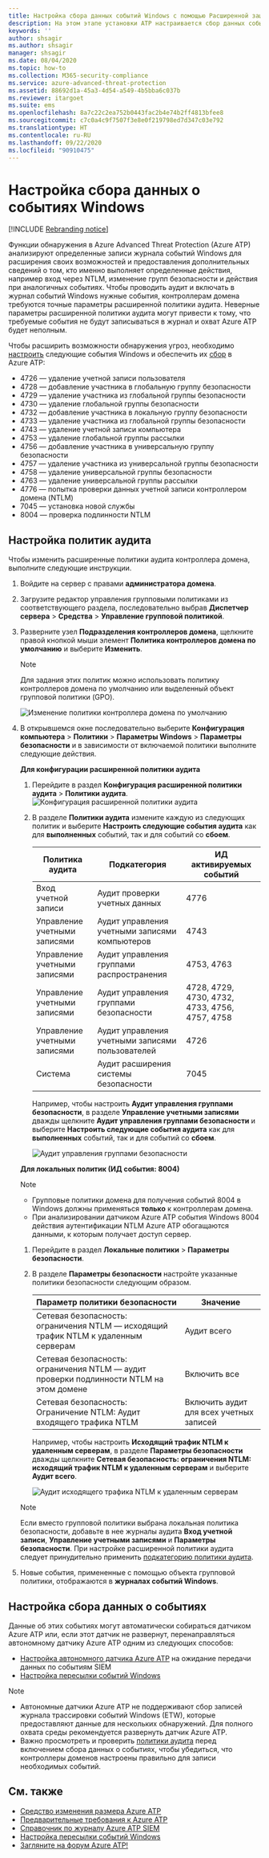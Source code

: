 ```yaml
---
title: Настройка сбора данных событий Windows с помощью Расширенной защиты от угроз Azure
description: На этом этапе установки ATP настраивается сбор данных событий Windows.
keywords: ''
author: shsagir
ms.author: shsagir
manager: shsagir
ms.date: 08/04/2020
ms.topic: how-to
ms.collection: M365-security-compliance
ms.service: azure-advanced-threat-protection
ms.assetid: 88692d1a-45a3-4d54-a549-4b5bba6c037b
ms.reviewer: itargoet
ms.suite: ems
ms.openlocfilehash: 8a7c22c2ea752b0443fac2b4e74b2ff4813bfee8
ms.sourcegitcommit: c7c0a4c9f7507f3e8e0f219798ed7d347c03e792
ms.translationtype: HT
ms.contentlocale: ru-RU
ms.lasthandoff: 09/22/2020
ms.locfileid: "90910475"
---
```

# <a name="configure-windows-event-collection"></a>Настройка сбора данных о событиях Windows

[!INCLUDE [Rebranding notice](includes/rebranding.md)]

Функции обнаружения в Azure Advanced Threat Protection (Azure ATP) анализируют определенные записи журнала событий Windows для расширения своих возможностей и предоставления дополнительных сведений о том, кто именно выполняет определенные действия, например вход через NTLM, изменение групп безопасности и действия при аналогичных событиях. Чтобы проводить аудит и включать в журнал событий Windows нужные события, контроллерам домена требуются точные параметры расширенной политики аудита. Неверные параметры расширенной политики аудита могут привести к тому, что требуемые события не будут записываться в журнал и охват Azure ATP будет неполным.

Чтобы расширить возможности обнаружения угроз, необходимо [настроить](#configure-audit-policies) следующие события Windows и обеспечить их [сбор](#configure-event-collection) в Azure ATP:

- 4726 — удаление учетной записи пользователя
- 4728 — добавление участника в глобальную группу безопасности
- 4729 — удаление участника из глобальной группы безопасности
- 4730 — удаление глобальной группы безопасности
- 4732 — добавление участника в локальную группу безопасности
- 4733 — удаление участника из глобальной группы безопасности
- 4743 — удаление учетной записи компьютера
- 4753 — удаление глобальной группы рассылки
- 4756 — добавление участника в универсальную группу безопасности
- 4757 — удаление участника из универсальной группы безопасности
- 4758 — удаление универсальной группы безопасности
- 4763 — удаление универсальной группы рассылки
- 4776 — попытка проверки данных учетной записи контроллером домена (NTLM)
- 7045 — установка новой службы
- 8004 — проверка подлинности NTLM

## <a name="configure-audit-policies"></a>Настройка политик аудита

Чтобы изменить расширенные политики аудита контроллера домена, выполните следующие инструкции.

1. Войдите на сервер с правами **администратора домена**.
1. Загрузите редактор управления групповыми политиками из соответствующего раздела, последовательно выбрав **Диспетчер сервера** > **Средства** > **Управление групповой политикой**.
1. Разверните узел **Подразделения контроллеров домена**, щелкните правой кнопкой мыши элемент **Политика контроллеров домена по умолчанию** и выберите **Изменить**.

    > [!NOTE]
    > Для задания этих политик можно использовать политику контроллеров домена по умолчанию или выделенный объект групповой политики (GPO).

    ![Изменение политики контроллера домена по умолчанию](media/atp-advanced-audit-policy-check-step-1.png)

1. В открывшемся окне последовательно выберите **Конфигурация компьютера** > **Политики** > **Параметры Windows** > **Параметры безопасности** и в зависимости от включаемой политики выполните следующие действия.

    **Для конфигурации расширенной политики аудита**

    1. Перейдите в раздел **Конфигурация расширенной политики аудита** > **Политики аудита**.
        ![Конфигурация расширенной политики аудита](media/atp-advanced-audit-policy-check-step-2.png)
    1. В разделе **Политики аудита** измените каждую из следующих политик и выберите **Настроить следующие события аудита** как для **выполненных** событий, так и для событий со **сбоем**.

        | Политика аудита | Подкатегория | ИД активируемых событий |
        | --- |---|---|
        | Вход учетной записи | Аудит проверки учетных данных | 4776 |
        | Управление учетными записями | Аудит управления учетными записями компьютеров | 4743 |
        | Управление учетными записями | Аудит управления группами распространения | 4753, 4763 |
        | Управление учетными записями | Аудит управления группами безопасности | 4728, 4729, 4730, 4732, 4733, 4756, 4757, 4758 |
        | Управление учетными записями | Аудит управления учетными записями пользователей | 4726 |
        | Система | Аудит расширения системы безопасности | 7045 |

        Например, чтобы настроить **Аудит управления группами безопасности**, в разделе **Управление учетными записями** дважды щелкните **Аудит управления группами безопасности** и выберите **Настроить следующие события аудита** как для **выполненных** событий, так и для событий со **сбоем**.

        ![Аудит управления группами безопасности](media/atp-advanced-audit-policy-check-step-4.png)

    <a name="ntlm-authentication-using-windows-event-8004"></a> **Для локальных политик (ИД события: 8004)**

    > [!NOTE]
    >
    > - Групповые политики домена для получения событий 8004 в Windows должны применяться **только** к контроллерам домена.
    > - При анализировании датчиком Azure ATP события Windows 8004 действия аутентификации NTLM Azure ATP обогащаются данными, к которым получает доступ сервер.

    1. Перейдите в раздел **Локальные политики** > **Параметры безопасности**.
    1. В разделе **Параметры безопасности** настройте указанные политики безопасности следующим образом.

        | Параметр политики безопасности | Значение |
        |---|---|
        | Сетевая безопасность: ограничения NTLM — исходящий трафик NTLM к удаленным серверам | Аудит всего |
        | Сетевая безопасность: ограничения NTLM — аудит проверки подлинности NTLM на этом домене | Включить все |
        | Сетевая безопасность: Ограничение NTLM: Аудит входящего трафика NTLM | Включить аудит для всех учетных записей |

        Например, чтобы настроить **Исходящий трафик NTLM к удаленным серверам**, в разделе **Параметры безопасности** дважды щелкните **Сетевая безопасность: ограничения NTLM: исходящий трафик NTLM к удаленным серверам** и выберите **Аудит всего**.

        ![Аудит исходящего трафика NTLM к удаленным серверам](media/atp-advanced-audit-policy-check-step-3.png)

    > [!NOTE]
    > Если вместо групповой политики выбрана локальная политика безопасности, добавьте в нее журналы аудита **Вход учетной записи**, **Управление учетными записями** и **Параметры безопасности**. При настройке расширенной политики аудита следует принудительно применить [подкатегорию политики аудита](/windows/security/threat-protection/security-policy-settings/audit-force-audit-policy-subcategory-settings-to-override).

1. Новые события, примененные с помощью объекта групповой политики, отображаются в **журналах событий Windows**.

<!--
## Azure ATP Advanced Audit Policy check

To make it easier to verify the current status of each of your domain controller's Advanced Audit Policies, Azure ATP automatically checks your existing Advanced Audit Policies and issues health alerts for policy settings that require modification. Each health alert provides specific details of the domain controller, the problematic policy as well as remediation suggestions.

![Advanced Audit Policy Health Alert](media/atp-health-alert-audit.png)

Advanced Security Audit Policy is enabled via **Default Domain Controllers Policy** GPO. These audit events are recorded on the domain controller's Windows Events.
-->

## <a name="configure-event-collection"></a>Настройка сбора данных о событиях

Данные об этих событиях могут автоматически собираться датчиком Azure ATP или, если этот датчик не развернут, перенаправляться автономному датчику Azure ATP одним из следующих способов:

- [Настройка автономного датчика Azure ATP](configure-event-forwarding.md) на ожидание передачи данных по событиям SIEM
- [Настройка пересылки событий Windows](configure-event-forwarding.md)

> [!NOTE]
>
> - Автономные датчики Azure ATP не поддерживают сбор записей журнала трассировки событий Windows (ETW), которые предоставляют данные для нескольких обнаружений. Для полного охвата среды рекомендуется развернуть датчик Azure ATP.
> - Важно просмотреть и проверить [политики аудита]() перед включением сбора данных о событиях, чтобы убедиться, что контроллеры доменов настроены правильно для записи необходимых событий.

## <a name="see-also"></a>См. также

- [Средство изменения размера Azure ATP](https://aka.ms/aatpsizingtool)
- [Предварительные требования к Azure ATP](prerequisites.md)
- [Справочник по журналу Azure ATP SIEM](cef-format-sa.md)
- [Настройка пересылки событий Windows](configure-event-forwarding.md)
- [Загляните на форум Azure ATP!](https://aka.ms/azureatpcommunity)